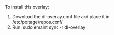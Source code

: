 To install this overlay:
1. Download the dl-overlay.conf file and place it in /etc/portage/repos.conf/
2. Run: sudo emaint sync -r dl-overlay